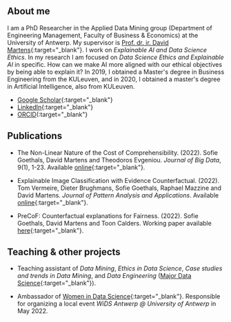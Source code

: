 
## About me

I am a PhD Researcher in the Applied Data Mining group (Department of Engineering Management, Faculty of Business & Economics) at the University of Antwerp. My supervisor is [Prof. dr. ir. David Martens](https://www.uantwerpen.be/nl/personeel/david-martens/){:target="_blank"}. I work on *Explainable AI and Data Science Ethics*. In my research I am focused on *Data Science Ethics and Explainable AI* in specific. How can we make AI more aligned with our ethical objectives by being able to explain it?
In 2019, I obtained a Master's degree in Business Engineering from the KULeuven, and in 2020, I obtained a master's degree in Artificial Intelligence, also from KULeuven.


* [Google Scholar](https://scholar.google.be/citations?user=3yM14pcAAAAJ&hl=nl){:target="_blank"} 
* [LinkedIn](www.linkedin.com/in/sofie-goethals-76805b158){:target="_blank"}
* [ORCID](https://orcid.org/0000-0003-3784-826X)(:target="_blank"}


## Publications


* The Non-Linear Nature of the Cost of Comprehensibility. (2022). Sofie Goethals, David Martens and Theodoros Evgeniou. *Journal of Big Data*, 9(1), 1-23. Available [online](https://link.springer.com/article/10.1186/s40537-022-00579-2){:target="_blank"}.

* Explainable Image Classification with Evidence Counterfactual. (2022). Tom Vermeire, Dieter Brughmans, Sofie Goethals, Raphael Mazzine and David Martens. *Journal of Pattern Analysis and Applications*. Available [online](https://link.springer.com/article/10.1007/s10044-021-01055-y){:target="_blank"}. 

* PreCoF: Counterfactual explanations for Fairness. (2022). Sofie Goethals, David Martens and Toon Calders. Working paper available [here](https://assets.researchsquare.com/files/rs-1405346/v1_covered.pdf?c=1646665731){:target="_blank"}.


## Teaching & other projects
* Teaching assistant of *Data Mining*, *Ethics in Data Science*, *Case studies and trends in Data Mining*, and *Data Engineering* ([Major Data Science](https://www.uantwerpen.be/en/research-groups/applied-data-mining/education/){:target="_blank"}). 

* Ambassador of [Women in Data Science](https://www.widsconference.org/){:target="_blank"}. Responsible for organizing a local event *WiDS Antwerp @ University of Antwerp* in May 2022.
